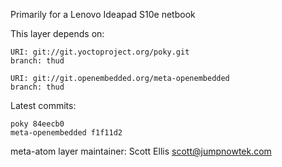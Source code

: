 Primarily for a Lenovo Ideapad S10e netbook

This layer depends on:

    URI: git://git.yoctoproject.org/poky.git
    branch: thud

    URI: git://git.openembedded.org/meta-openembedded
    branch: thud

Latest commits:

    poky 84eecb0
    meta-openembedded f1f11d2

meta-atom layer maintainer: Scott Ellis <scott@jumpnowtek.com>
